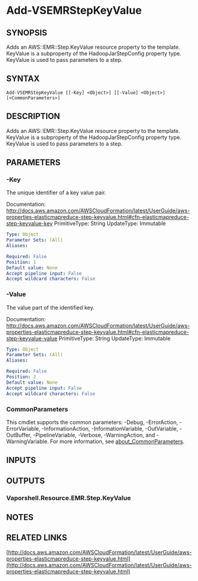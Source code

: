 # Add-VSEMRStepKeyValue

## SYNOPSIS
Adds an AWS::EMR::Step.KeyValue resource property to the template.
KeyValue is a subproperty of the HadoopJarStepConfig property type.
KeyValue is used to pass parameters to a step.

## SYNTAX

```
Add-VSEMRStepKeyValue [[-Key] <Object>] [[-Value] <Object>] [<CommonParameters>]
```

## DESCRIPTION
Adds an AWS::EMR::Step.KeyValue resource property to the template.
KeyValue is a subproperty of the HadoopJarStepConfig property type.
KeyValue is used to pass parameters to a step.

## PARAMETERS

### -Key
The unique identifier of a key value pair.

Documentation: http://docs.aws.amazon.com/AWSCloudFormation/latest/UserGuide/aws-properties-elasticmapreduce-step-keyvalue.html#cfn-elasticmapreduce-step-keyvalue-key
PrimitiveType: String
UpdateType: Immutable

```yaml
Type: Object
Parameter Sets: (All)
Aliases:

Required: False
Position: 1
Default value: None
Accept pipeline input: False
Accept wildcard characters: False
```

### -Value
The value part of the identified key.

Documentation: http://docs.aws.amazon.com/AWSCloudFormation/latest/UserGuide/aws-properties-elasticmapreduce-step-keyvalue.html#cfn-elasticmapreduce-step-keyvalue-value
PrimitiveType: String
UpdateType: Immutable

```yaml
Type: Object
Parameter Sets: (All)
Aliases:

Required: False
Position: 2
Default value: None
Accept pipeline input: False
Accept wildcard characters: False
```

### CommonParameters
This cmdlet supports the common parameters: -Debug, -ErrorAction, -ErrorVariable, -InformationAction, -InformationVariable, -OutVariable, -OutBuffer, -PipelineVariable, -Verbose, -WarningAction, and -WarningVariable. For more information, see [about_CommonParameters](http://go.microsoft.com/fwlink/?LinkID=113216).

## INPUTS

## OUTPUTS

### Vaporshell.Resource.EMR.Step.KeyValue
## NOTES

## RELATED LINKS

[http://docs.aws.amazon.com/AWSCloudFormation/latest/UserGuide/aws-properties-elasticmapreduce-step-keyvalue.html](http://docs.aws.amazon.com/AWSCloudFormation/latest/UserGuide/aws-properties-elasticmapreduce-step-keyvalue.html)

